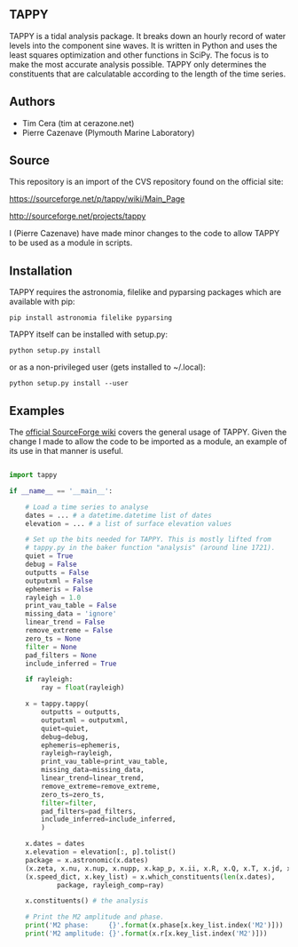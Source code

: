 TAPPY
-----

TAPPY is a tidal analysis package. It breaks down an hourly record of water levels into the component sine waves. It is written in Python and uses the least squares optimization and other functions in SciPy. The focus is to make the most accurate analysis possible. TAPPY only determines the constituents that are calculatable according to the length of the time series.

Authors
-------

* Tim Cera (tim at cerazone.net)
* Pierre Cazenave (Plymouth Marine Laboratory)

Source
------

This repository is an import of the CVS repository found on the official site:

https://sourceforge.net/p/tappy/wiki/Main_Page

http://sourceforge.net/projects/tappy

I (Pierre Cazenave) have made minor changes to the code to allow TAPPY to be used as a module in scripts.

Installation
------------

TAPPY requires the astronomia, filelike and pyparsing packages which are available with pip:

    pip install astronomia filelike pyparsing

TAPPY itself can be installed with setup.py:

    python setup.py install

or as a non-privileged user (gets installed to ~/.local):

    python setup.py install --user


Examples
--------

The [official SourceForge wiki](http://sourceforge.net/p/tappy/wiki/Main_Page) covers the general usage of TAPPY. Given the change I made to allow the code to be imported as a module, an example of its use in that manner is useful.

```python

import tappy

if __name__ == '__main__':

    # Load a time series to analyse
    dates = ... # a datetime.datetime list of dates
    elevation = ... # a list of surface elevation values

    # Set up the bits needed for TAPPY. This is mostly lifted from
    # tappy.py in the baker function "analysis" (around line 1721).
    quiet = True
    debug = False
    outputts = False
    outputxml = False
    ephemeris = False
    rayleigh = 1.0
    print_vau_table = False
    missing_data = 'ignore'
    linear_trend = False
    remove_extreme = False
    zero_ts = None
    filter = None
    pad_filters = None
    include_inferred = True

    if rayleigh:
        ray = float(rayleigh)

    x = tappy.tappy(
        outputts = outputts,
        outputxml = outputxml,
        quiet=quiet,
        debug=debug,
        ephemeris=ephemeris,
        rayleigh=rayleigh,
        print_vau_table=print_vau_table,
        missing_data=missing_data,
        linear_trend=linear_trend,
        remove_extreme=remove_extreme,
        zero_ts=zero_ts,
        filter=filter,
        pad_filters=pad_filters,
        include_inferred=include_inferred,
        )

    x.dates = dates
    x.elevation = elevation[:, p].tolist()
    package = x.astronomic(x.dates)
    (x.zeta, x.nu, x.nup, x.nupp, x.kap_p, x.ii, x.R, x.Q, x.T, x.jd, x.s, x.h, x.N, x.p, x.p1) = package
    (x.speed_dict, x.key_list) = x.which_constituents(len(x.dates),
            package, rayleigh_comp=ray)

    x.constituents() # the analysis

    # Print the M2 amplitude and phase.
    print('M2 phase:     {}'.format(x.phase[x.key_list.index('M2')]))
    print('M2 amplitude: {}'.format(x.r[x.key_list.index('M2')]))

```
